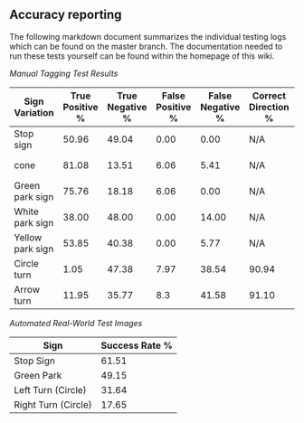 ## Accuracy reporting

The following markdown document summarizes the individual testing logs which can be found on the master branch. The documentation needed to run these tests yourself can be found within the homepage of this wiki.

*Manual Tagging Test Results*

| Sign Variation |True Positive %| True Negative % | False Positive % | False Negative % |  Correct Direction % | Testing date and Tester|
|--|--|--|--|--|--|--|
|Stop sign| 50.96 |49.04| 0.00 | 0.00 | N/A | 10/11/2020 by Patrick  |
|cone| 81.08 |13.51| 6.06 | 5.41 | N/A | 10/11/2020 by Patrick  |
|Green park sign| 75.76|18.18| 6.06 | 0.00 | N/A  | 10/11/2020 by Patrick  |
|White park sign| 38.00 |48.00| 0.00 | 14.00 | N/A |10/11/2020 by Patrick   |
|Yellow park sign| 53.85 |40.38| 0.00 | 5.77 | N/A |10/11/2020 by Patrick   |
|Circle turn| 1.05 |47.38| 7.97 | 38.54 | 90.94 |10/11/2020 by Patrick   |
|Arrow turn| 11.95 |35.77| 8.3 | 41.58 | 91.10 |10/11/2020 by Patrick   |

*Automated Real-World Test Images*

|Sign| Success Rate %|
|--|--|
|Stop Sign| 61.51|
|Green Park| 49.15|
|Left Turn (Circle)|31.64|
|Right Turn (Circle)|17.65|